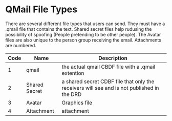 # QMail File Types
There are several different file types that users can send. They must have a .qmail file that contains the text. 
Shared secret files help rudusing the possibility of spoofing (People pretending to be other people). The Avatar files are also unique to the person group receiving the email. Attachments are numbered. 

Code | Name | Description
---|---|---
1 | qmail | the actual qmail CBDF file with a .qmail extention
2 | Shared Secret | a shared secret CDBF file that only the receivers will see and is not published in the DRD
3 | Avatar | Graphics file
4 | Attachment | attachment

